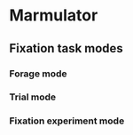 # Marmulator

## Fixation task modes

### Forage mode

### Trial mode 

### Fixation experiment mode


